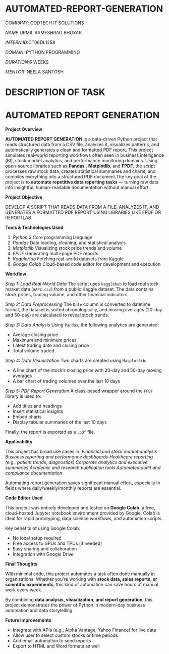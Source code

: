 # AUTOMATED-REPORT-GENERATION

*COMPANY*: CODTECH IT SOLUTIONS

*NAME*:URMIL RAMESHRAO BHOYAR 

*INTERN ID*:CT06DL1258

*DOMAIN*: PYTHON PROGRAMMING

*DURATION*:6 WEEKS

*MENTOR*: NEELA SANTOSH

# DESCRIPTION OF TASK 

# AUTOMATED REPORT GENERATION

**Project Overview**

**AUTOMATED REPORT GENERATION** is a data-driven Python project that reads structured data from a CSV file, analyzes it, visualizes patterns, and automatically generates a clean and formatted PDF report. This 
project simulates real-world reporting workflows often seen in business intelligence (BI), stock market analytics, and performance monitoring domains. Using open-source libraries such as  **Pandas** , 
**Matplotlib**, and **FPDF**, the script processes raw stock data, creates statistical summaries and charts, and compiles everything into a structured PDF document.The key goal of the project is to **automate 
repetitive data reporting tasks** — turning raw data into insightful, human-readable documentation without manual effort.

**Project Objective**

DEVELOP A SCRIPT THAT READS DATA FROM A FILE, ANALYZES IT, AND GENERATES A FORMATTED PDF REPORT USING LIBRARIES LIKE FPDF OR REPORTLAB.

**Tools & Technologies Used**

1) *Python 3* Core programming language
2) *Pandas* Data loading, cleaning, and statistical analysis 
3) *Matplotlib* Visualizing stock price trends and volume 
4) *FPDF* Generating multi-page PDF reports 
5) *KaggleHub*  Fetching real-world datasets from Kaggle 
6) *Google Colab*  Cloud-based code editor for development and execution 

 **Workflow**

*Step 1: Load Real-World Data*
The script uses `kagglehub` to load real stock market data (`AAPL.csv`) from a public Kaggle dataset. The data contains stock prices, trading volume, and other financial indicators.

*Step 2: Data Preprocessing*
The `Date` column is converted to datetime format, the dataset is sorted chronologically, and moving averages (20-day and 50-day) are calculated to reveal stock trends.

*Step 3: Data Analysis*
Using `Pandas`, the following analytics are generated:
- Average closing price
- Maximum and minimum prices
- Latest trading date and closing price
- Total volume traded

*Step 4: Data Visualization*
Two charts are created using `Matplotlib`:
- A line chart of the stock’s closing price with 20-day and 50-day moving averages
- A bar chart of trading volumes over the last 10 days

*Step 5: PDF Report Generation*
A class-based wrapper around the `FPDF` library is used to:
- Add titles and headings
- Insert statistical insights
- Embed charts
- Display tabular summaries of the last 10 days

Finally, the report is exported as a `.pdf` file.

**Applicability**

This project has broad use cases in:
*Financial and stock market analysis*
*Business reporting and performance dashboards*
*Healthcare reporting (e.g., patient trends, diagnostics)*
*Corporate analytics and executive summaries*
*Academic and research publication tools*
*Automated audit and compliance documentation*

Automating report generation saves significant manual effort, especially in fields where daily/weekly/monthly reports are essential.

**Code Editor Used**

This project was entirely developed and tested on **Google Colab**, a free, cloud-hosted Jupyter notebook environment provided by Google. Colab is ideal for rapid prototyping, data science workflows, and automation scripts.

Key benefits of using Google Colab:
- No local setup required
- Free access to GPUs and TPUs (if needed)
- Easy sharing and collaboration
- Integration with Google Drive

**Final Thoughts**

With minimal code, this project automates a task often done manually in organizations. Whether you're working with **stock data, sales reports, or scientific experiments**, this kind of automation can save hours of manual work every week.

By combining **data analysis, visualization, and report generation**, this project demonstrates the power of Python in modern-day business automation and data storytelling.

**Future Improvements**

- Integrate with APIs (e.g., Alpha Vantage, Yahoo Finance) for live data
- Allow user to select custom stocks or time periods
- Add email automation to send reports
- Export to HTML and Word formats as well




